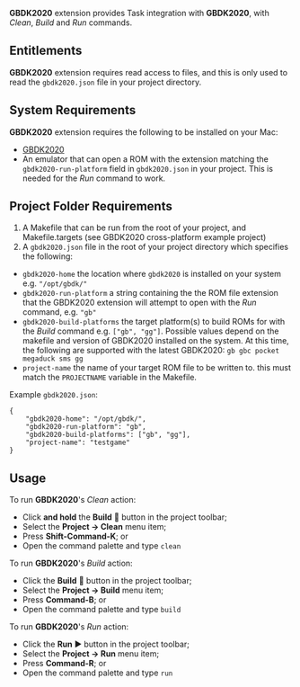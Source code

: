 
**GBDK2020** extension provides Task integration with **GBDK2020**, with _Clean_, _Build_ and _Run_ commands.

## Entitlements

**GBDK2020** extension requires read access to files, and this is only used to read the `gbdk2020.json` file in your project directory.

## System Requirements

**GBDK2020** extension requires the following to be installed on your Mac:

- [GBDK2020](https://github.com/gbdk-2020/gbdk-2020)
- An emulator that can open a ROM with the extension matching the `gbdk2020-run-platform` field in `gbdk2020.json` in your project.  This is needed for the _Run_ command to work.

## Project Folder Requirements

1. A Makefile that can be run from the root of your project, and Makefile.targets (see GBDK2020 cross-platform example project)
2. A `gbdk2020.json` file in the root of your project directory which specifies the following:
- `gbdk2020-home` the location where `gbdk2020` is installed on your system e.g. `"/opt/gbdk/"`
- `gbdk2020-run-platform` a string containing the the ROM file extension that the GBDK2020 extension will attempt to open with the _Run_ command, e.g. `"gb"`
- `gbdk2020-build-platforms` the target platform(s) to build ROMs for with the _Build_ command e.g. `["gb", "gg"]`. Possible values depend on the makefile and version of GBDK2020 installed on the system.  At this time, the following are supported with the latest GBDK2020: `gb gbc pocket megaduck sms gg`
- `project-name` the name of your target ROM file to be written to.  this must match the `PROJECTNAME` variable in the Makefile.

Example `gbdk2020.json`:
```
{
	"gbdk2020-home": "/opt/gbdk/",
	"gbdk2020-run-platform": "gb",
	"gbdk2020-build-platforms": ["gb", "gg"],
	"project-name": "testgame"
}
```


## Usage

To run **GBDK2020**'s _Clean_ action:

- Click **and hold** the **Build** 🔨 button in the project toolbar;
- Select the **Project → Clean** menu item;
- Press **Shift-Command-K**; or
- Open the command palette and type `clean`

To run **GBDK2020**'s _Build_ action:

- Click the **Build** 🔨 button in the project toolbar;
- Select the **Project → Build** menu item;
- Press **Command-B**; or
- Open the command palette and type `build`

To run **GBDK2020**'s _Run_ action:

- Click the **Run** ▶ button in the project toolbar;
- Select the **Project → Run** menu item;
- Press **Command-R**; or
- Open the command palette and type `run`
